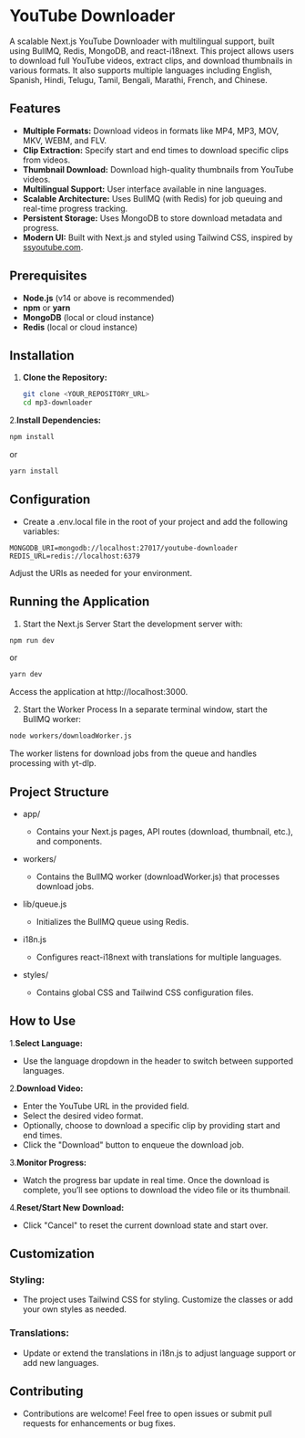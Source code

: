 # YouTube Downloader

A scalable Next.js YouTube Downloader with multilingual support, built using BullMQ, Redis, MongoDB, and react-i18next. This project allows users to download full YouTube videos, extract clips, and download thumbnails in various formats. It also supports multiple languages including English, Spanish, Hindi, Telugu, Tamil, Bengali, Marathi, French, and Chinese.

## Features

- **Multiple Formats:** Download videos in formats like MP4, MP3, MOV, MKV, WEBM, and FLV.
- **Clip Extraction:** Specify start and end times to download specific clips from videos.
- **Thumbnail Download:** Download high-quality thumbnails from YouTube videos.
- **Multilingual Support:** User interface available in nine languages.
- **Scalable Architecture:** Uses BullMQ (with Redis) for job queuing and real-time progress tracking.
- **Persistent Storage:** Uses MongoDB to store download metadata and progress.
- **Modern UI:** Built with Next.js and styled using Tailwind CSS, inspired by [ssyoutube.com](https://ssyoutube.com/en789Jb/).

## Prerequisites

- **Node.js** (v14 or above is recommended)
- **npm** or **yarn**
- **MongoDB** (local or cloud instance)
- **Redis** (local or cloud instance)

## Installation

1. **Clone the Repository:**

   ```bash
   git clone <YOUR_REPOSITORY_URL>
   cd mp3-downloader
   ```

2.**Install Dependencies:**

```bash
npm install
```
or
```bash
yarn install
```

## Configuration
 - Create a .env.local file in the root of your project and add the following variables:

```env
MONGODB_URI=mongodb://localhost:27017/youtube-downloader
REDIS_URL=redis://localhost:6379
```
Adjust the URIs as needed for your environment.

## **Running the Application**
1. Start the Next.js Server
Start the development server with:

```bash
npm run dev
```
or

```bash
yarn dev
```
Access the application at http://localhost:3000.

2. Start the Worker Process
In a separate terminal window, start the BullMQ worker:

```bash
node workers/downloadWorker.js
```
The worker listens for download jobs from the queue and handles processing with yt-dlp.

## **Project Structure**
 - app/
   - Contains your Next.js pages, API routes (download, thumbnail, etc.), and components.

 - workers/
   - Contains the BullMQ worker (downloadWorker.js) that processes download jobs.

 - lib/queue.js
   - Initializes the BullMQ queue using Redis.

 - i18n.js
   - Configures react-i18next with translations for multiple languages.

- styles/
  - Contains global CSS and Tailwind CSS configuration files.

## **How to Use**
1.**Select Language:**
 - Use the language dropdown in the header to switch between supported languages.

2.**Download Video:**
 - Enter the YouTube URL in the provided field.
 - Select the desired video format.
 - Optionally, choose to download a specific clip by providing start and end times.
 - Click the "Download" button to enqueue the download job.

3.**Monitor Progress:**
 - Watch the progress bar update in real time. Once the download is complete, you’ll see options to download the video file or its thumbnail.

4.**Reset/Start New Download:**
 - Click "Cancel" to reset the current download state and start over.

## Customization
### Styling:
 - The project uses Tailwind CSS for styling. Customize the classes or add your own styles as needed.

### Translations:
 - Update or extend the translations in i18n.js to adjust language support or add new languages.

## Contributing
 - Contributions are welcome! Feel free to open issues or submit pull requests for enhancements or bug fixes.







